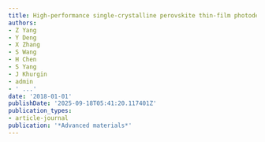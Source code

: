 ```yaml
---
title: High‐performance single‐crystalline perovskite thin‐film photodetector
authors:
- Z Yang
- Y Deng
- X Zhang
- S Wang
- H Chen
- S Yang
- J Khurgin
- admin
- ' ...'
date: '2018-01-01'
publishDate: '2025-09-18T05:41:20.117401Z'
publication_types:
- article-journal
publication: '*Advanced materials*'
---
```

